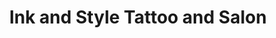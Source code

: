 ---
title: "Ink and Style Tattoo and Salon"
url: /lockport/ink-and-style-tattoo-and-salon/
shop: tattoo
---
